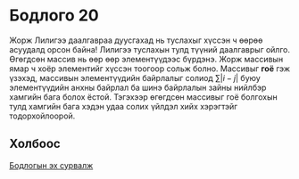 # Бодлого 20
Жорж Лилигээ даалгавраа дуусгахад нь туслахыг хүссэн ч өөрөө асуудалд орсон байна! Лилигээ туслахын тулд түүний даалгаврыг ойлго. Өгөгдсөн массив нь өөр өөр  элементүүдээс бүрдэнэ. Жорж массивын ямар ч хоёр элементийг хүссэн тоогоор сольж болно. Массивыг **гоё** гэж үзэхэд, массивын элементүүдийн байрлалыг солиод $\sum |i - j|$ буюу элементүүдийн анхны байрлал ба шинэ байрлалын зайны нийлбэр хамгийн бага болох ёстой. Тэгэхээр өгөгдсөн массивыг гоё болгохын тулд хамгийн бага хэдэн удаа солих үйлдэл хийх хэрэгтэйг тодорхойлоорой.

## Холбоос
[Бодлогын эх сурвалж](https://www.hackerrank.com/challenges/lilys-homework/problem?isFullScreen=true)